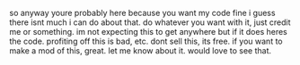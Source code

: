 so anyway youre probably here because you want my code
fine i guess there isnt much i can do about that.
do whatever you want with it, just credit me or something.
im not expecting this to get anywhere but if it does heres
the code. profiting off this is bad, etc. dont sell this, its free.
if you want to make a mod of this, great. let me know about it. 
would love to see that.
